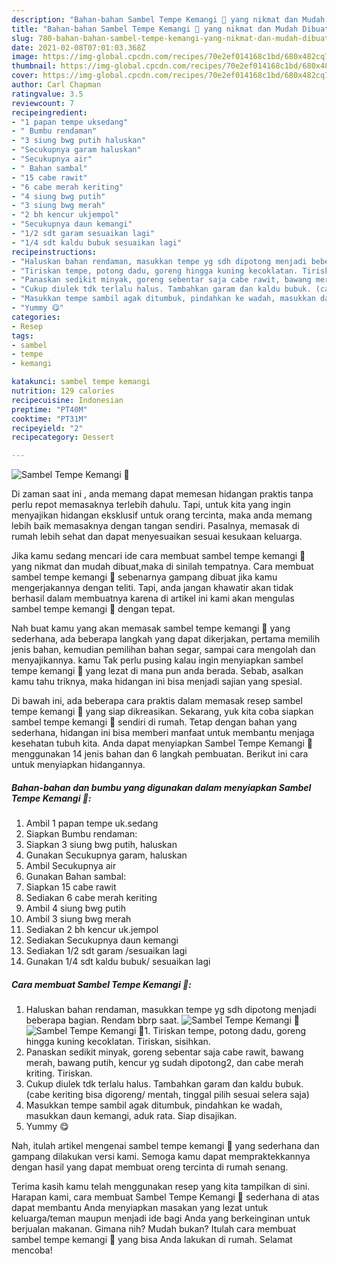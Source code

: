 ```yaml
---
description: "Bahan-bahan Sambel Tempe Kemangi 🌿 yang nikmat dan Mudah Dibuat"
title: "Bahan-bahan Sambel Tempe Kemangi 🌿 yang nikmat dan Mudah Dibuat"
slug: 780-bahan-bahan-sambel-tempe-kemangi-yang-nikmat-dan-mudah-dibuat
date: 2021-02-08T07:01:03.368Z
image: https://img-global.cpcdn.com/recipes/70e2ef014168c1bd/680x482cq70/sambel-tempe-kemangi-🌿-foto-resep-utama.jpg
thumbnail: https://img-global.cpcdn.com/recipes/70e2ef014168c1bd/680x482cq70/sambel-tempe-kemangi-🌿-foto-resep-utama.jpg
cover: https://img-global.cpcdn.com/recipes/70e2ef014168c1bd/680x482cq70/sambel-tempe-kemangi-🌿-foto-resep-utama.jpg
author: Carl Chapman
ratingvalue: 3.5
reviewcount: 7
recipeingredient:
- "1 papan tempe uksedang"
- " Bumbu rendaman"
- "3 siung bwg putih haluskan"
- "Secukupnya garam haluskan"
- "Secukupnya air"
- " Bahan sambal"
- "15 cabe rawit"
- "6 cabe merah keriting"
- "4 siung bwg putih"
- "3 siung bwg merah"
- "2 bh kencur ukjempol"
- "Secukupnya daun kemangi"
- "1/2 sdt garam sesuaikan lagi"
- "1/4 sdt kaldu bubuk sesuaikan lagi"
recipeinstructions:
- "Haluskan bahan rendaman, masukkan tempe yg sdh dipotong menjadi beberapa bagian. Rendam bbrp saat."
- "Tiriskan tempe, potong dadu, goreng hingga kuning kecoklatan. Tiriskan, sisihkan."
- "Panaskan sedikit minyak, goreng sebentar saja cabe rawit, bawang merah, bawang putih, kencur yg sudah dipotong2, dan cabe merah kriting. Tiriskan."
- "Cukup diulek tdk terlalu halus. Tambahkan garam dan kaldu bubuk. (cabe keriting bisa digoreng/ mentah, tinggal pilih sesuai selera saja)"
- "Masukkan tempe sambil agak ditumbuk, pindahkan ke wadah, masukkan daun kemangi, aduk rata. Siap disajikan."
- "Yummy 😋"
categories:
- Resep
tags:
- sambel
- tempe
- kemangi

katakunci: sambel tempe kemangi 
nutrition: 129 calories
recipecuisine: Indonesian
preptime: "PT40M"
cooktime: "PT31M"
recipeyield: "2"
recipecategory: Dessert

---
```



![Sambel Tempe Kemangi 🌿](https://img-global.cpcdn.com/recipes/70e2ef014168c1bd/680x482cq70/sambel-tempe-kemangi-🌿-foto-resep-utama.jpg)

Di zaman  saat ini , anda memang dapat memesan hidangan praktis tanpa perlu repot memasaknya terlebih dahulu. Tapi, untuk kita yang ingin menyajikan hidangan eksklusif untuk orang tercinta, maka anda memang lebih baik memasaknya dengan tangan sendiri. Pasalnya, memasak di rumah lebih sehat dan dapat menyesuaikan sesuai kesukaan keluarga.

Jika kamu sedang mencari ide cara membuat sambel tempe kemangi 🌿 yang nikmat dan mudah dibuat,maka di sinilah tempatnya. Cara membuat sambel tempe kemangi 🌿  sebenarnya gampang dibuat jika kamu mengerjakannya dengan teliti. Tapi, anda jangan khawatir akan tidak berhasil dalam membuatnya 
karena di artikel ini kami akan mengulas sambel tempe kemangi 🌿 dengan tepat.  



Nah buat kamu yang akan memasak sambel tempe kemangi 🌿 yang sederhana, ada beberapa langkah yang dapat dikerjakan, pertama memilih jenis bahan, kemudian pemilihan bahan segar, sampai cara mengolah dan menyajikannya. kamu Tak perlu pusing kalau ingin menyiapkan sambel tempe kemangi 🌿 yang lezat di mana pun anda berada. Sebab, asalkan kamu  tahu triknya, maka hidangan ini bisa menjadi sajian yang spesial.

Di bawah ini, ada beberapa cara praktis  dalam memasak resep sambel tempe kemangi 🌿 yang siap dikreasikan. Sekarang, yuk kita coba siapkan sambel tempe kemangi 🌿 sendiri di rumah. Tetap dengan bahan yang sederhana, hidangan ini bisa memberi manfaat untuk membantu menjaga kesehatan tubuh kita. Anda dapat menyiapkan Sambel Tempe Kemangi 🌿 menggunakan 14 jenis bahan dan 6 langkah pembuatan. Berikut ini cara untuk menyiapkan hidangannya.

<!--inarticleads1-->

##### Bahan-bahan dan bumbu yang digunakan dalam menyiapkan Sambel Tempe Kemangi 🌿:

1. Ambil 1 papan tempe uk.sedang
1. Siapkan  Bumbu rendaman:
1. Siapkan 3 siung bwg putih, haluskan
1. Gunakan Secukupnya garam, haluskan
1. Ambil Secukupnya air
1. Gunakan  Bahan sambal:
1. Siapkan 15 cabe rawit
1. Sediakan 6 cabe merah keriting
1. Ambil 4 siung bwg putih
1. Ambil 3 siung bwg merah
1. Sediakan 2 bh kencur uk.jempol
1. Sediakan Secukupnya daun kemangi
1. Sediakan 1/2 sdt garam /sesuaikan lagi
1. Gunakan 1/4 sdt kaldu bubuk/ sesuaikan lagi




<!--inarticleads2-->

##### Cara membuat Sambel Tempe Kemangi 🌿:

1. Haluskan bahan rendaman, masukkan tempe yg sdh dipotong menjadi beberapa bagian. Rendam bbrp saat.
<img src="https://img-global.cpcdn.com/steps/ddc9dc424973afcc/160x128cq70/sambel-tempe-kemangi-🌿-langkah-memasak-1-foto.jpg" alt="Sambel Tempe Kemangi 🌿"><img src="https://img-global.cpcdn.com/steps/9deb8adedc931fd3/160x128cq70/sambel-tempe-kemangi-🌿-langkah-memasak-1-foto.jpg" alt="Sambel Tempe Kemangi 🌿">1. Tiriskan tempe, potong dadu, goreng hingga kuning kecoklatan. Tiriskan, sisihkan.
1. Panaskan sedikit minyak, goreng sebentar saja cabe rawit, bawang merah, bawang putih, kencur yg sudah dipotong2, dan cabe merah kriting. Tiriskan.
1. Cukup diulek tdk terlalu halus. Tambahkan garam dan kaldu bubuk. (cabe keriting bisa digoreng/ mentah, tinggal pilih sesuai selera saja)
1. Masukkan tempe sambil agak ditumbuk, pindahkan ke wadah, masukkan daun kemangi, aduk rata. Siap disajikan.
1. Yummy 😋




Nah, itulah artikel mengenai  sambel tempe kemangi 🌿  yang sederhana dan gampang dilakukan versi kami. Semoga kamu dapat mempraktekkannya dengan hasil yang dapat membuat oreng tercinta di rumah senang. 

Terima kasih kamu telah menggunakan resep yang kita tampilkan di sini. Harapan kami, cara membuat  Sambel Tempe Kemangi 🌿 sederhana di atas dapat membantu Anda menyiapkan masakan yang lezat untuk keluarga/teman maupun menjadi ide bagi Anda yang berkeinginan untuk berjualan makanan. Gimana nih? Mudah bukan? Itulah cara membuat sambel tempe kemangi 🌿 yang bisa Anda lakukan di rumah. Selamat mencoba!

